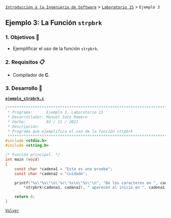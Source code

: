 [`Introducción a la Ingeniería de Software`](../../README.md) > [`Laboratorio 15`](../README.md) > `Ejemplo 3`

## Ejemplo 3: La Función `strpbrk`

### 1. Objetivos :dart:

- Ejemplificar el uso de la función `strpbrk`.

### 2. Requisitos :clipboard:

- Compilador de __C__.

### 3. Desarrollo :rocket:

**[`ejemplo_strpbrk.c`](codigos/ejemplo_strpbrk.c)**

```c
/*******************************************************************************
 * Programa:      Ejemplo 3, Laboratorio 15                                    *
 * Desarrollador: Manuel Soto Romero                                           *
 * Fecha:         03 / 11 / 2021                                               *
 * Descripción:                                                                *
 * Programa que ejemplifica el uso de la función strpbrk                       *
 ******************************************************************************/
#include <stdio.h>
#include <string.h>

/* Función principal. */
int main (void)
{
    const char *cadena1 = "Esta es una prueba";
    const char *cadena2 = "cuidado";

    printf("%s\"%s\"\n\'%c\'%s\n\"%s\"\n", "De los caracteres en ", cadena2,
        *strpbrk(cadena1, cadena2), " aparecen al inicio en ", cadena1);

    return 0;
}
```

   
[`Volver`](../README.md)
